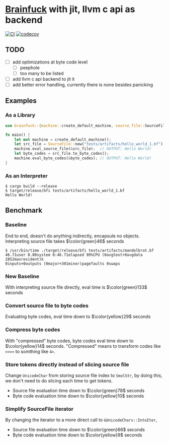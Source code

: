 # [Brainfuck](https://en.wikipedia.org/wiki/Brainfuck) with jit, llvm c api as backend

[![CI](https://github.com/mo-xiaoming/brainfuck/actions/workflows/build.yml/badge.svg)](https://github.com/mo-xiaoming/brainfuck/actions/workflows/build.yml)
[![codecov](https://codecov.io/gh/mo-xiaoming/brainfuck/branch/main/graph/badge.svg?token=04MMF2MJGH)](https://codecov.io/gh/mo-xiaoming/brainfuck)

## TODO

- [ ] add optimizations at byte code level
  - [ ] peephole
  - [ ] too many to be listed
- [ ] add llvm c api backend to jit it
- [ ] add better error handling, currently there is none besides panicking

## Examples

### As a Library

```rust
use brainfuck::{machine::create_default_machine, source_file::SourceFile};

fn main() {
    let mut machine = create_default_machine();
    let src_file = SourceFile::new("tests/artifacts/hello_world_1.bf").unwrap();
    machine.eval_source_file(&src_file);  // OUTPUT: Hello World!
    let byte_codes = src_file.to_byte_codes();
    machine.eval_byte_codes(&byte_codes); // OUTPUT: Hello World!
}
```

### As an Interpreter

```text
$ cargo build --release
$ target/release/bfi tests/artifacts/hello_world_1.bf
Hello World!
```

## Benchmark

### Baseline

End to end, doesn't do anything indirectly, encapsule no objects. Interpreting source file takes $\color{green}46$ seconds

```text
$ /usr/bin/time ./target/release/bfi tests/artifacts/mandelbrot.bf
46.71user 0.00system 0:46.71elapsed 99%CPU (0avgtext+0avgdata 2852maxresident)k
0inputs+0outputs (0major+301minor)pagefaults 0swaps
```

### New Baseline

With interpreting source file directly, eval time is $\color{green}133$ seconds

### Convert source file to byte codes

Evaluating byte codes, eval time down to $\color{yellow}29$ seconds

### Compress byte codes

With "compressed" byte codes, byte codes eval time down to $\color{yellow}14$ seconds. "Compressed" means to transform codes like `>>>>` to somthing like `4>`.

### Store tokens directly instead of slicing source file

Change `UnicodeChar` from storing source file index to `SmolStr`, by doing this, we don't need to do slicing each time to get tokens.

- Source file evaluation time down to $\color{green}78$ seconds
- Byte code evaluation time down to $\color{yellow}10$ seconds

### Simplify SourceFile iterator

By changing the iterator to a more direct call to `&UnicodeChars::IntoIter`,

- Source file evaluation time down to $\color{green}66$ seconds
- Byte code evaluation time down to $\color{yellow}9$ seconds
